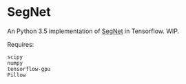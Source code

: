 # SegNet

An Python 3.5 implementation of [SegNet](http://mi.eng.cam.ac.uk/projects/segnet/) in Tensorflow. WIP.

Requires:
```
scipy
numpy
tensorflow-gpu
Pillow
```